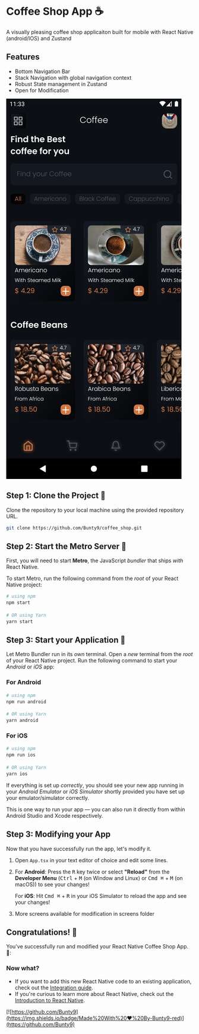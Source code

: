 # Coffee Shop App ☕

A visually pleasing coffee shop applicaiton built for mobile with React Native (android/IOS) and Zustand

## Features

- Bottom Navigation Bar
- Stack Navigation with global navigation context
- Robust State management in Zustand
- Open for Modification

![screenshot](screenshots/Screenshot_20250103_113332.png)

## Step 1: Clone the Project 🔁

Clone the repository to your local machine using the provided repository URL.

```bash
git clone https://github.com/Bunty9/coffee_shop.git
```

## Step 2: Start the Metro Server 🚀

First, you will need to start **Metro**, the JavaScript _bundler_ that ships _with_ React Native.

To start Metro, run the following command from the _root_ of your React Native project:

```bash
# using npm
npm start

# OR using Yarn
yarn start
```

## Step 3: Start your Application 🚀

Let Metro Bundler run in its _own_ terminal. Open a _new_ terminal from the _root_ of your React Native project. Run the following command to start your _Android_ or _iOS_ app:

### For Android

```bash
# using npm
npm run android

# OR using Yarn
yarn android
```

### For iOS

```bash
# using npm
npm run ios

# OR using Yarn
yarn ios
```

If everything is set up _correctly_, you should see your new app running in your _Android Emulator_ or _iOS Simulator_ shortly provided you have set up your emulator/simulator correctly.

This is one way to run your app — you can also run it directly from within Android Studio and Xcode respectively.

## Step 3: Modifying your App

Now that you have successfully run the app, let's modify it.

1. Open `App.tsx` in your text editor of choice and edit some lines.
2. For **Android**: Press the <kbd>R</kbd> key twice or select **"Reload"** from the **Developer Menu** (<kbd>Ctrl</kbd> + <kbd>M</kbd> (on Window and Linux) or <kbd>Cmd ⌘</kbd> + <kbd>M</kbd> (on macOS)) to see your changes!

   For **iOS**: Hit <kbd>Cmd ⌘</kbd> + <kbd>R</kbd> in your iOS Simulator to reload the app and see your changes!

3. More screens available for modification in screens folder

## Congratulations! 🎉

You've successfully run and modified your React Native Coffee Shop App. 🥳:

### Now what?

- If you want to add this new React Native code to an existing application, check out the [Integration guide](https://reactnative.dev/docs/integration-with-existing-apps).
- If you're curious to learn more about React Native, check out the [Introduction to React Native](https://reactnative.dev/docs/getting-started).

[![https://github.com/Bunty9](https://img.shields.io/badge/Made%20With%20❤️%20By-Bunty9-red)](https://github.com/Bunty9)
